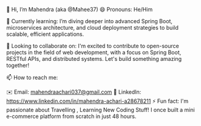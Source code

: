 👋 Hi, I’m Mahendra (aka @Mahee37)
😄 Pronouns: He/Him

🌱 Currently learning:
I’m diving deeper into advanced Spring Boot, microservices architecture, and cloud deployment strategies to build scalable, efficient applications.

💞️ Looking to collaborate on:
I'm excited to contribute to open-source projects in the field of web development, with a focus on Spring Boot, RESTful APIs, and distributed systems. Let's build something amazing together!

📫 How to reach me:

✉️ Email: mahendraachari037@gmail.com
💼 LinkedIn: https://www.linkedin.com/in/mahendra-achari-a28678211
⚡ Fun fact:
I'm passionate about Travelling , Learning New Coding Stuff! I once built a mini e-commerce platform from scratch in just 48 hours.
